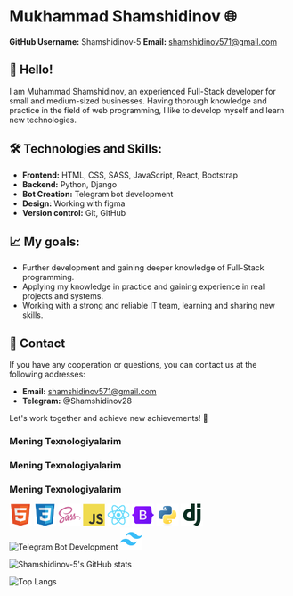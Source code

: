 # Mukhammad Shamshidinov 🌐

**GitHub Username:** Shamshidinov-5
**Email:** shamshidinov571@gmail.com

## 👋 Hello!

I am Muhammad Shamshidinov, an experienced Full-Stack developer for small and medium-sized businesses. Having thorough knowledge and practice in the field of web programming, I like to develop myself and learn new technologies.

## 🛠 Technologies and Skills:

- **Frontend:** HTML, CSS, SASS, JavaScript, React, Bootstrap
- **Backend:** Python, Django
- **Bot Creation:** Telegram bot development
- **Design:** Working with figma
- **Version control:** Git, GitHub

## 📈 My goals:

- Further development and gaining deeper knowledge of Full-Stack programming.
- Applying my knowledge in practice and gaining experience in real projects and systems.
- Working with a strong and reliable IT team, learning and sharing new skills.

## 🎯 Contact

If you have any cooperation or questions, you can contact us at the following addresses:

- **Email:** [shamshidinov571@gmail.com](mailto:shamshidinov571@gmail.com)
- **Telegram:** @Shamshidinov28

Let's work together and achieve new achievements! 🚀

### Mening Texnologiyalarim

### Mening Texnologiyalarim

### Mening Texnologiyalarim

<p align="left">
    <img src="https://raw.githubusercontent.com/devicons/devicon/master/icons/html5/html5-original.svg" alt="HTML" width="40" height="40"/>
    <img src="https://raw.githubusercontent.com/devicons/devicon/master/icons/css3/css3-original.svg" alt="CSS" width="40" height="40"/>
    <img src="https://raw.githubusercontent.com/devicons/devicon/master/icons/sass/sass-original.svg" alt="SASS" width="40" height="40"/>
    <img src="https://raw.githubusercontent.com/devicons/devicon/master/icons/javascript/javascript-original.svg" alt="JavaScript" width="40" height="40"/>
    <img src="https://raw.githubusercontent.com/devicons/devicon/master/icons/react/react-original.svg" alt="React.js" width="40" height="40"/>
    <img src="https://raw.githubusercontent.com/devicons/devicon/master/icons/bootstrap/bootstrap-original.svg" alt="Bootstrap" width="40" height="40"/>
    <img src="https://raw.githubusercontent.com/devicons/devicon/master/icons/python/python-original.svg" alt="Python" width="40" height="40"/>
    <img src="https://raw.githubusercontent.com/devicons/devicon/master/icons/django/django-plain.svg" alt="Django" width="40" height="40"/>
    <img src="https://upload.wikimedia.org/wikipedia/commons/8/82/Telegram_logo.svg" alt="Telegram Bot Development" width="40" height="40"/>
    <img src="https://raw.githubusercontent.com/devicons/devicon/master/icons/tailwindcss/tailwindcss-plain.svg" alt="Tailwind CSS" width="40" height="40"/>
</p>





![Shamshidinov-5's GitHub stats](https://github-readme-stats.vercel.app/api?username=Shamshidinov-5&show_icons=true&theme=THEME_NAME)

![Top Langs](https://github-readme-stats.vercel.app/api/top-langs/?username=Shamshidinov-5&layout=compact&theme=THEME_NAME)



